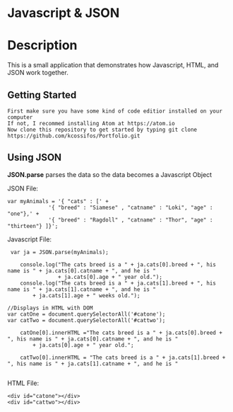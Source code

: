 # Javascript & JSON

# Description
This is a small application that demonstrates how Javascript, HTML, and JSON work together. 

## Getting Started
```
First make sure you have some kind of code editior installed on your computer
If not, I recommed installing Atom at https://atom.io
Now clone this repository to get started by typing git clone https://github.com/kcossifos/Portfolio.git

```
## Using JSON

**JSON.parse** parses the data so the data becomes a Javascript Object

JSON File:
```
var myAnimals = '{ "cats" : [' +
             '{ "breed" : "Siamese" , "catname" : "Loki", "age" : "one"},' +
             '{ "breed" : "Ragdoll" , "catname" : "Thor", "age" : "thirteen"} ]}';
```

Javascript File:
```
 var ja = JSON.parse(myAnimals);

    console.log("The cats breed is a " + ja.cats[0].breed + ", his name is " + ja.cats[0].catname + ", and he is "
                + ja.cats[0].age + " year old.");
    console.log("The cats breed is a " + ja.cats[1].breed + ", his name is " + ja.cats[1].catname + ", and he is "
        + ja.cats[1].age + " weeks old.");

//Displays in HTML with DOM
var catOne = document.querySelectorAll('#catone');
var catTwo = document.querySelectorAll('#cattwo');

    catOne[0].innerHTML ="The cats breed is a " + ja.cats[0].breed + ", his name is " + ja.cats[0].catname + ", and he is "
        + ja.cats[0].age + " year old.";

    catTwo[0].innerHTML = "The cats breed is a " + ja.cats[1].breed + ", his name is " + ja.cats[1].catname + ", and he is "
     
```

HTML File:
```
<div id="catone"></div>
<div id="cattwo"></div>
```
